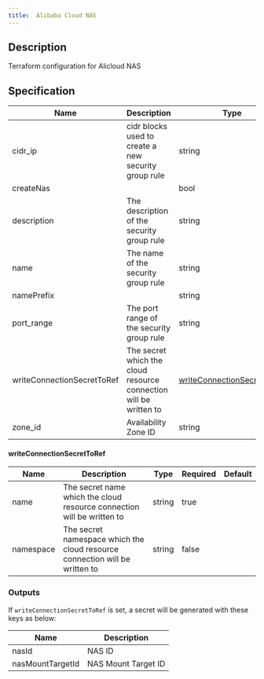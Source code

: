 ```yaml
---
title:  Alibaba Cloud NAS
---
```


## Description

Terraform configuration for Alicloud NAS

## Specification


 Name | Description | Type | Required | Default 
 ------------ | ------------- | ------------- | ------------- | ------------- 
 cidr_ip | cidr blocks used to create a new security group rule | string | false |  
 createNas |  | bool | false |  
 description | The description of the security group rule | string | false |  
 name | The name of the security group rule | string | false |  
 namePrefix |  | string | false |  
 port_range | The port range of the security group rule | string | false |  
 writeConnectionSecretToRef | The secret which the cloud resource connection will be written to | [writeConnectionSecretToRef](#writeConnectionSecretToRef) | false |  
 zone_id | Availability Zone ID | string | false |  


#### writeConnectionSecretToRef

 Name | Description | Type | Required | Default 
 ------------ | ------------- | ------------- | ------------- | ------------- 
 name | The secret name which the cloud resource connection will be written to | string | true |  
 namespace | The secret namespace which the cloud resource connection will be written to | string | false |  


### Outputs

If `writeConnectionSecretToRef` is set, a secret will be generated with these keys as below:

 Name | Description 
 ------------ | ------------- 
 nasId | NAS ID
 nasMountTargetId | NAS Mount Target ID
